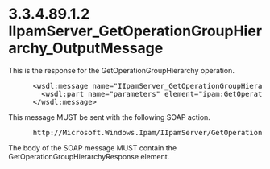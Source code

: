 <html dir="LTR" xmlns:mshelp="http://msdn.microsoft.com/mshelp" xmlns:ddue="http://ddue.schemas.microsoft.com/authoring/2003/5" xmlns:xlink="http://www.w3.org/1999/xlink" xmlns:tool="http://www.microsoft.com/tooltip">
 <body>
 <div id="header">
 <h1 class="heading">3.3.4.89.1.2 IIpamServer_GetOperationGroupHierarchy_OutputMessage</h1>
 </div>
 <div id="mainSection">
 <div id="mainBody">
 <div id="allHistory" class="saveHistory"></div>
 <div id="sectionSection0" class="section" name="collapseableSection">
 

<p>This is the response for the GetOperationGroupHierarchy
operation.</p>

<dl>
<dd>
<div><pre> &lt;wsdl:message name=&quot;IIpamServer_GetOperationGroupHierarchy_OutputMessage&quot;&gt;
   &lt;wsdl:part name=&quot;parameters&quot; element=&quot;ipam:GetOperationGroupHierarchyResponse&quot; /&gt;
 &lt;/wsdl:message&gt;
</pre></div>
</dd></dl>

<p>This message MUST be sent with the following SOAP action.</p>

<dl>
<dd>
<div><pre> http://Microsoft.Windows.Ipam/IIpamServer/GetOperationGroupHierarchyResponse
</pre></div>
</dd></dl>

<p>The body of the SOAP message MUST contain the
GetOperationGroupHierarchyResponse element.</p>


 </div>
 </div>
 </div>
 </body>
</html>
